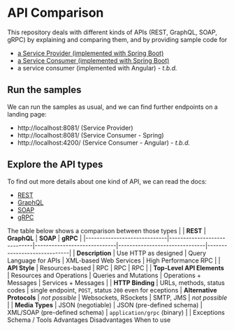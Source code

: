 # API Comparison

This repository deals with different kinds of APIs (REST, GraphQL, SOAP, gRPC)
by explaining and comparing them, and by providing sample code for

- [a Service Provider (implemented with Spring Boot)](./service-provider)
- [a Service Consumer (implemented with Spring Boot)](./service-consumer-spring)
- a service consumer (implemented with Angular) - _t.b.d._

## Run the samples

We can run the samples as usual, and we can find further endpoints on a landing page:

- http://localhost:8081/ (Service Provider)
- http://localhost:8081/ (Service Consumer - Spring)
- http://localhost:4200/ (Service Consumer - Angular) - _t.b.d._

## Explore the API types

To find out more details about one kind of API, we can read the docs:

- [REST](./docs/REST.md)
- [GraphQL](./docs/GRAPHQL.md)
- [SOAP](./docs/SOAP.md)
- [gRPC](./docs/GRPC.md)

The table below shows a comparison between those types
|                             | **REST**                    | **GraphQL**                 | **SOAP**                      | **gRPC**                    |
|-----------------------------|-----------------------------|-----------------------------|-------------------------------|-----------------------------|
| **Description**             | Use HTTP as designed        | Query Language for APIs     | XML-based Web Services        | High Performance RPC        |
| **API Style**               | Resources-based             | RPC                         | RPC                           | RPC                         |
| **Top-Level API Elements**  | Resources and Operations    | Queries and Mutations       | Operations + Messages         | Services + Messages         |
| **HTTP Binding**            | URLs, methods, status codes | single endpoint, `POST`, status `200` even for eceptions
| **Alternative Protocols**   | _not possible_              | Websockets, RSockets       | SMTP, JMS                     | _not possible_              |
| **Media Types**             | JSON (negotiable)           | JSON (pre-defined schema)   | XML/SOAP (pre-defined schema) | `application/grpc` (binary) |
| 
Exceptions
Schema / Tools
Advantages
Disadvantages
When to use
